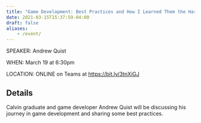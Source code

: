 ```yaml
---
title: "Game Development: Best Practices and How I Learned Them the Hard Way"
date: 2021-03-15T15:37:59-04:00
draft: false
aliases:
    - /event/
---
```


SPEAKER: Andrew Quist

WHEN: March 19 at 6:30pm

LOCATION: ONLINE on Teams at https://bit.ly/3tnXiGJ

## Details
Calvin graduate and game developer Andrew Quist will be discussing his journey in game development and sharing some best practices.
